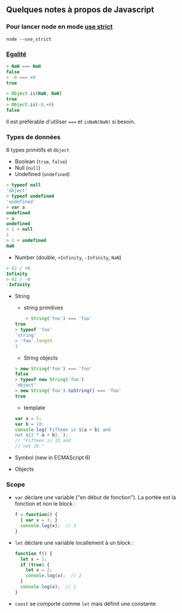 ## Quelques notes à propos de Javascript

### Pour lancer node en mode [use strict](https://developer.mozilla.org/fr/docs/Web/JavaScript/Reference/Strict_mode)
`node --use_strict`

### [Egalité](https://developer.mozilla.org/en-US/docs/Web/JavaScript/Equality_comparisons_and_sameness)
```js
> NaN === NaN
false
> -0 === +0
true
```

```js
> Object.is(NaN, NaN)
true
> Object.is(-0,+0)
false
```

Il est préférable d'utiliser `===` et `isNaN(NaN)` si besoin.

### Types de données

6 types primitifs et `Object`

* Boolean (`true`, `false`)
* Null (`null`)
* Undefined (`undefined`)

```js
> typeof null
'object'
> typeof undefined
'undefined'
> var a
undefined
> a
undefined
> 1 + null
1
> 1 + undefined
NaN
```

* Number (double, `+Infinity`, `-Infinity`, `NaN`)

```js
> 42 / +0
Infinity
> 42 / -0
-Infinity
```

* String
   	* string primitives
   	
   	```js
      	> String('foo') === 'foo'
	true
	> typeof 'foo'
	'string'
	> 'foo'.length
	3
	```
   	* String objects

   	```js
   	> new String('foo') === 'foo'
	false
	> typeof new String('foo')
	'object'
	> new String('foo').toString() === 'foo'
	true
   	```
   	
	* template

	```js
	var a = 5;
	var b = 10;
	console.log(`Fifteen is ${a + b} and
	not ${2 * a + b}.`);
	// "Fifteen is 15 and
	// not 20."
	```

* Symbol (new in ECMAScript 6)

* Objects

### Scope

* `var` déclare une variable ("en début de fonction"). La portée est la fonction et non le block :

	```js
	f = function() {
	  { var x = 3; }
	  console.log(x);  // 3
	}
	```
	
* `let` déclare une variable locallement à un block :

	```js
	function f() {
	  let x = 1;
	  if (true) {
	    let x = 2;
	    console.log(x);  // 2
	  }
	  console.log(x);  // 1
	}
	```
* `const` se comporte comme `let` mais définit une constante

